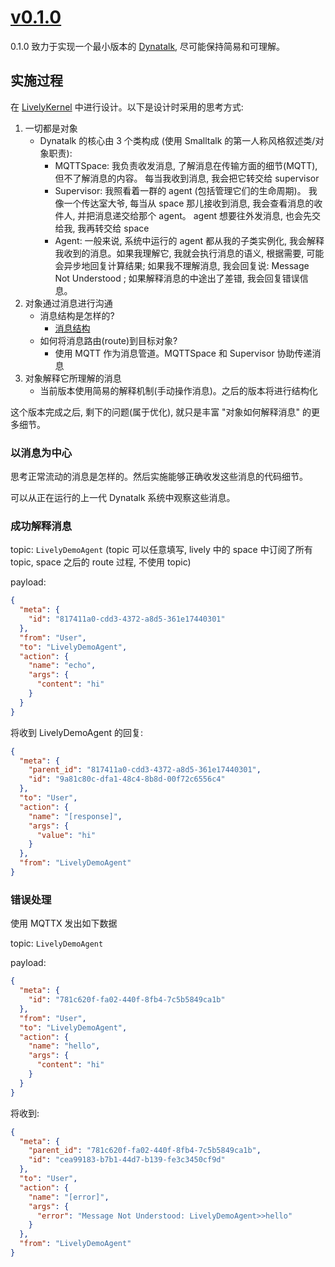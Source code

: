 # [v0.1.0](https://github.com/wwj718/dynatalk-js/tree/v0.1.0)

0.1.0 致力于实现一个最小版本的 [Dynatalk](https://wwj718.github.io/post/%E7%BC%96%E7%A8%8B/autonomous-agent-in-roblox/#dynatalk), 尽可能保持简易和可理解。

## 实施过程

在 [LivelyKernel](https://github.com/LivelyKernel/LivelyKernel) 中进行设计。以下是设计时采用的思考方式:

1. 一切都是对象
    -   Dynatalk 的核心由 3 个类构成 (使用 Smalltalk 的第一人称风格叙述类/对象职责):
        -   MQTTSpace: 我负责收发消息, 了解消息在传输方面的细节(MQTT), 但不了解消息的内容。 每当我收到消息, 我会把它转交给 supervisor
        -   Supervisor: 我照看着一群的 agent (包括管理它们的生命周期)。 我像一个传达室大爷, 每当从 space 那儿接收到消息, 我会查看消息的收件人, 并把消息递交给那个 agent。 agent 想要往外发消息, 也会先交给我, 我再转交给 space
        -   Agent: 一般来说, 系统中运行的 agent 都从我的子类实例化, 我会解释我收到的消息。如果我理解它, 我就会执行消息的语义, 根据需要, 可能会异步地回复计算结果; 如果我不理解消息, 我会回复说: Message Not Understood ; 如果解释消息的中途出了差错, 我会回复错误信息。 
2. 对象通过消息进行沟通
    -   消息结构是怎样的?
        -   [消息结构](https://github.com/wwj718/Dynatalk/blob/main/docs/消息结构.md)
    -   如何将消息路由(route)到目标对象?
        -   使用 MQTT 作为消息管道。MQTTSpace 和 Supervisor 协助传递消息
3. 对象解释它所理解的消息
    -   当前版本使用简易的解释机制(手动操作消息)。之后的版本将进行结构化

这个版本完成之后, 剩下的问题(属于优化), 就只是丰富 "对象如何解释消息" 的更多细节。

### 以消息为中心

思考正常流动的消息是怎样的。然后实施能够正确收发这些消息的代码细节。

可以从正在运行的上一代 Dynatalk 系统中观察这些消息。

### 成功解释消息

topic: `LivelyDemoAgent` (topic 可以任意填写, lively 中的 space 中订阅了所有 topic, space 之后的 route 过程, 不使用 topic)

payload:

```json
{
  "meta": {
    "id": "817411a0-cdd3-4372-a8d5-361e17440301"
  },
  "from": "User",
  "to": "LivelyDemoAgent",
  "action": {
    "name": "echo",
    "args": {
      "content": "hi"
    }
  }
}
```

将收到 LivelyDemoAgent 的回复:

```json
{
  "meta": {
    "parent_id": "817411a0-cdd3-4372-a8d5-361e17440301",
    "id": "9a81c80c-dfa1-48c4-8b8d-00f72c6556c4"
  },
  "to": "User",
  "action": {
    "name": "[response]",
    "args": {
      "value": "hi"
    }
  },
  "from": "LivelyDemoAgent"
}
```

### 错误处理

使用 MQTTX 发出如下数据

topic: `LivelyDemoAgent`

payload:

```json
{
  "meta": {
    "id": "781c620f-fa02-440f-8fb4-7c5b5849ca1b"
  },
  "from": "User",
  "to": "LivelyDemoAgent",
  "action": {
    "name": "hello",
    "args": {
      "content": "hi"
    }
  }
}
```

将收到:

```json
{
  "meta": {
    "parent_id": "781c620f-fa02-440f-8fb4-7c5b5849ca1b",
    "id": "cea99183-b7b1-44d7-b139-fe3c3450cf9d"
  },
  "to": "User",
  "action": {
    "name": "[error]",
    "args": {
      "error": "Message Not Understood: LivelyDemoAgent>>hello"
    }
  },
  "from": "LivelyDemoAgent"
}
```


